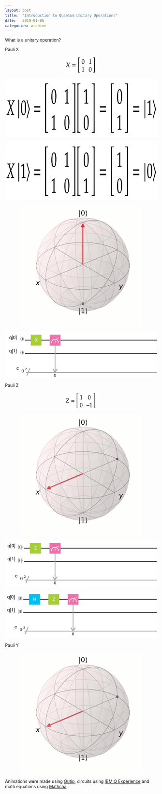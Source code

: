 ```yaml
---
layout: post
title:  "Introduction to Quantum Unitary Operations"
date:   2019-01-06
categories: archive
---
```



What is a unitary operation?

Pauli X 

<p align="center">
<a><img src="/images/intro_unitary/X.png" title="X Matrix" width="108" height="57.3" /></a> 
</p>

<p align="center">
<a><img src="/images/intro_unitary/X0.png" title="X0 Matrix" width="921" height="191" /></a> 
</p>

<p align="center">
<a><img src="/images/intro_unitary/X1.png" title="X1 Matrix" width="921" height="191" /></a> 
</p>

<p align="center">
<a><img src="/images/intro_unitary/X.gif" title="X Bloch Sphere" width="400" height="400" /></a> 
</p>

<p align="center">
<a href="https://quantumexperience.ng.bluemix.net/share/code/5c3202c3a5a3280056c8a791"><img src="/images/intro_unitary/X_circuit.png" title="X gate circuit" width="500" height="150" /></a> 
</p>



Pauli Z

<p align="center">
<a><img src="/images/intro_unitary/Z.png" title="Z Matrix" width="108" height="57.3" /></a> 
</p>

<p align="center">
<a><img src="/images/intro_unitary/Z_one.gif" title="Z Bloch Sphere" width="400" height="400" /></a> 
</p>

<p align="center">
<a href="https://quantumexperience.ng.bluemix.net/share/code/5c328b1e997f7c00550401bd"><img src="/images/intro_unitary/Z_circ.png" title="Z gate circuit" width="500" height="150" /></a> 
</p>

<p align="center">
<a href="https://quantumexperience.ng.bluemix.net/share/code/5c328c1b9d99af00561fe1b9"><img src="/images/intro_unitary/Z_circ2.png" title="Z gate circuit" width="500" height="150" /></a> 
</p>

Pauli Y

<p align="center">
<a><img src="/images/intro_unitary/Y.gif" title="Y Bloch Sphere" width="400" height="400" /></a> 
</p>

Animations were made using <a href="http://qutip.org/">Qutip</a>, circuits using <a href="https://quantumexperience.ng.bluemix.net/qx/editor">IBM Q Experience</a> and math equations using <a href="https://www.mathcha.io/editor">Mathcha</a>.
